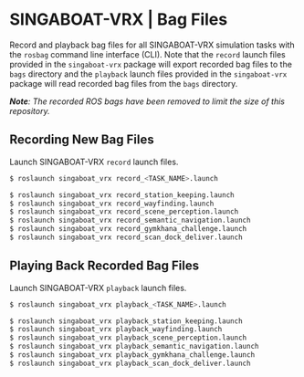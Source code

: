 # SINGABOAT-VRX | Bag Files

Record and playback bag files for all SINGABOAT-VRX simulation tasks with the `rosbag` command line interface (CLI). Note that the `record` launch files provided in the `singaboat-vrx` package will export recorded bag files to the `bags` directory and the `playback` launch files provided in the `singaboat-vrx` package will read recorded bag files from the `bags` directory.

***Note**: The recorded ROS bags have been removed to limit the size of this repository.*

## Recording New Bag Files

Launch SINGABOAT-VRX `record` launch files.
```bash
$ roslaunch singaboat_vrx record_<TASK_NAME>.launch

$ roslaunch singaboat_vrx record_station_keeping.launch
$ roslaunch singaboat_vrx record_wayfinding.launch
$ roslaunch singaboat_vrx record_scene_perception.launch
$ roslaunch singaboat_vrx record_semantic_navigation.launch
$ roslaunch singaboat_vrx record_gymkhana_challenge.launch
$ roslaunch singaboat_vrx record_scan_dock_deliver.launch
```

## Playing Back Recorded Bag Files

Launch SINGABOAT-VRX `playback` launch files.
```bash
$ roslaunch singaboat_vrx playback_<TASK_NAME>.launch

$ roslaunch singaboat_vrx playback_station_keeping.launch
$ roslaunch singaboat_vrx playback_wayfinding.launch
$ roslaunch singaboat_vrx playback_scene_perception.launch
$ roslaunch singaboat_vrx playback_semantic_navigation.launch
$ roslaunch singaboat_vrx playback_gymkhana_challenge.launch
$ roslaunch singaboat_vrx playback_scan_dock_deliver.launch
```
